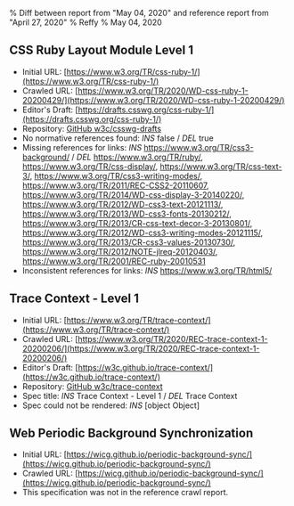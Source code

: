 % Diff between report from "May 04, 2020" and reference report from "April 27, 2020"
% Reffy
% May 04, 2020

## CSS Ruby Layout Module Level 1

- Initial URL: [https://www.w3.org/TR/css-ruby-1/](https://www.w3.org/TR/css-ruby-1/)
- Crawled URL: [https://www.w3.org/TR/2020/WD-css-ruby-1-20200429/](https://www.w3.org/TR/2020/WD-css-ruby-1-20200429/)
- Editor's Draft: [https://drafts.csswg.org/css-ruby-1/](https://drafts.csswg.org/css-ruby-1/)
- Repository: [GitHub w3c/csswg-drafts](https://github.com/w3c/csswg-drafts)
- No normative references found: *INS* false / *DEL* true
- Missing references for links: *INS* https://www.w3.org/TR/css3-background/ / *DEL* https://www.w3.org/TR/ruby/, https://www.w3.org/TR/css-display/, https://www.w3.org/TR/css-text-3/, https://www.w3.org/TR/css3-writing-modes/, https://www.w3.org/TR/2011/REC-CSS2-20110607, https://www.w3.org/TR/2014/WD-css-display-3-20140220/, https://www.w3.org/TR/2012/WD-css3-text-20121113/, https://www.w3.org/TR/2013/WD-css3-fonts-20130212/, https://www.w3.org/TR/2013/CR-css-text-decor-3-20130801/, https://www.w3.org/TR/2012/WD-css3-writing-modes-20121115/, https://www.w3.org/TR/2013/CR-css3-values-20130730/, https://www.w3.org/TR/2012/NOTE-jlreq-20120403/, https://www.w3.org/TR/2001/REC-ruby-20010531
- Inconsistent references for links: *INS* https://www.w3.org/TR/html5/


## Trace Context - Level 1

- Initial URL: [https://www.w3.org/TR/trace-context/](https://www.w3.org/TR/trace-context/)
- Crawled URL: [https://www.w3.org/TR/2020/REC-trace-context-1-20200206/](https://www.w3.org/TR/2020/REC-trace-context-1-20200206/)
- Editor's Draft: [https://w3c.github.io/trace-context/](https://w3c.github.io/trace-context/)
- Repository: [GitHub w3c/trace-context](https://github.com/w3c/trace-context)
- Spec title: *INS* Trace Context - Level 1 / *DEL* Trace Context
- Spec could not be rendered: *INS* [object Object]


## Web Periodic Background Synchronization

- Initial URL: [https://wicg.github.io/periodic-background-sync/](https://wicg.github.io/periodic-background-sync/)
- Crawled URL: [https://wicg.github.io/periodic-background-sync/](https://wicg.github.io/periodic-background-sync/)
- This specification was not in the reference crawl report.


